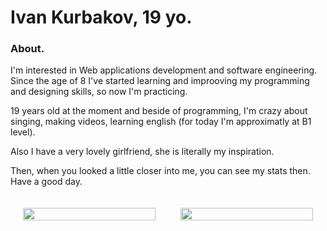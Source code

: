 # Ivan Kurbakov, 19 yo.

### About.

I'm interested in Web applications development and software engineering. Since the age of 8 I've started learning and improoving my programming and designing skills, so now I'm practicing.

19 years old at the moment and beside of programming, I'm crazy about singing, making videos, learning english (for today I'm approximatly at B1 level).

Also I have a very lovely girlfriend, she is literally my inspiration.

Then, when you looked a little closer into me, you can see my stats then. Have a good day.

<div style="display:flex; width: 100%; justify-items: between; align-items:start;">
  <img style="width:100%; margin-bottom:200px; padding:20px" src="https://github-readme-stats.vercel.app/api?username=tayowrld&show_icons=true&theme=onedark)"/>
  <img style="width:100%; padding:20px" src="https://github-readme-stats.vercel.app/api/top-langs/?username=tayowrld&theme=onedark)"/>
</div>
